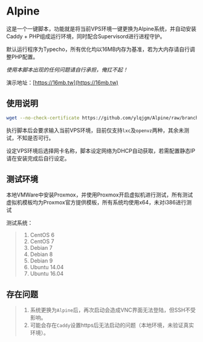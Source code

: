 # Alpine

这是一个一键脚本，功能就是将当前VPS环境一键更换为Alpine系统，并自动安装Caddy + PHP组成运行环境，同时配合Supervisord进行进程守护。

默认运行程序为Typecho，所有优化均以16MB内存为基准，若为大内存请自行调整PHP配置。

*使用本脚本出现的任何问题请自行承担，俺扛不起！*

演示地址：[https://16mb.tw](https://16mb.tw)

## 使用说明

```bash
wget --no-check-certificate https://github.com/ylqjgm/Alpine/raw/branch/master/alpine.sh && chmod +x alpine.sh && ./alpine.sh
```

执行脚本后会要求输入当前VPS环境，目前仅支持`lxc`及`openvz`两种，其余未测试，不知是否可行。

设定VPS环境后选择网卡名称，脚本设定网络为DHCP自动获取，若需配置静态IP请在安装完成后自行设定。

## 测试环境

本地VMWare中安装Proxmox，并使用Proxmox开启虚拟机进行测试，所有测试虚拟机模板均为Proxmox官方提供模板，所有系统均使用x64，未对i386进行测试

测试系统：

> 1. CentOS 6
> 2. CentOS 7
> 3. Debian 7
> 4. Debian 8
> 5. Debian 9
> 6. Ubuntu 14.04
> 7. Ubuntu 16.04

## 存在问题

> 1. 系统更换为`Alpine`后，再次启动会造成VNC界面无法登陆，但SSH不受影响。
> 2. 可能会存在`Caddy`设置https后无法启动的问题（本地环境，未验证真实环境）。